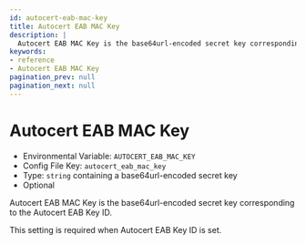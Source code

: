 ```yaml
---
id: autocert-eab-mac-key
title: Autocert EAB MAC Key
description: |
  Autocert EAB MAC Key is the base64url-encoded secret key corresponding to the Autocert EAB Key ID.
keywords:
- reference
- Autocert EAB MAC Key
pagination_prev: null
pagination_next: null
---
```



# Autocert EAB MAC Key
- Environmental Variable: `AUTOCERT_EAB_MAC_KEY`
- Config File Key: `autocert_eab_mac_key`
- Type: `string` containing a base64url-encoded secret key
- Optional

Autocert EAB MAC Key is the base64url-encoded secret key corresponding to the Autocert EAB Key ID.

This setting is required when Autocert EAB Key ID is set.


